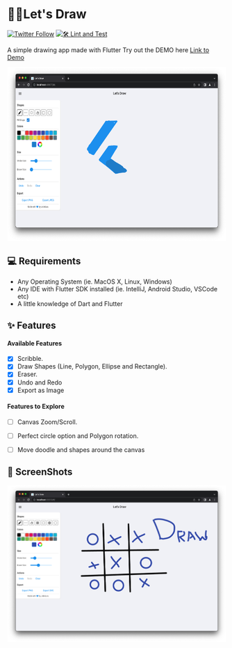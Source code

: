 # 🎨🎨Let's Draw
[![Twitter Follow](https://img.shields.io/twitter/follow/iamjideguru.svg?style=social)](https://twitter.com/iamjideguru)
[![🛠️ Lint and Test](https://github.com/JideGuru/flutter_drawing_board/actions/workflows/lint_and_test.yml/badge.svg)](https://github.com/JideGuru/flutter_drawing_board/actions/workflows/lint_and_test.yml)

A simple drawing app made with Flutter
Try out the DEMO here
[Link to Demo](https://letsdraw.jideguru.dev/)

<img src="assets/screenshots/ss2.png" height="400"/>

## 💻 Requirements

- Any Operating System (ie. MacOS X, Linux, Windows)
- Any IDE with Flutter SDK installed (ie. IntelliJ, Android Studio, VSCode etc)
- A little knowledge of Dart and Flutter


## ✨ Features

#### Available Features
- [x] Scribble.
- [x] Draw Shapes (Line, Polygon, Ellipse and Rectangle).
- [x] Eraser.
- [x] Undo and Redo
- [x] Export as Image

#### Features to Explore
- [ ] Canvas Zoom/Scroll.
- [ ] Perfect circle option and Polygon rotation.
- [ ] Move doodle and shapes around the canvas


## 📸 ScreenShots

<img src="assets/screenshots/ss1.png"/>


